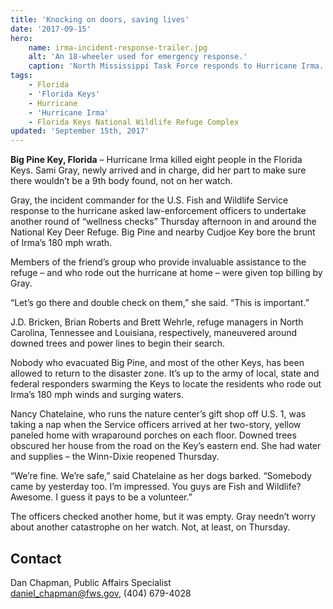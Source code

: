 ```yaml
---
title: 'Knocking on doors, saving lives'
date: '2017-09-15'
hero:
    name: irma-incident-response-trailer.jpg
    alt: 'An 18-wheeler used for emergency response.'
    caption: 'North Mississippi Task Force responds to Hurricane Irma. Photo by USFWS.'
tags:
    - Florida
    - 'Florida Keys'
    - Hurricane
    - 'Hurricane Irma'
    - Florida Keys National Wildlife Refuge Complex
updated: 'September 15th, 2017'
---
```


**Big Pine Key, Florida** – Hurricane Irma killed eight people in the Florida Keys. Sami Gray, newly arrived and in charge, did her part to make sure there wouldn’t be a 9th body found, not on her watch.

Gray, the incident commander for the U.S. Fish and Wildlife Service response to the hurricane asked law-enforcement officers to undertake another round of “wellness checks”  Thursday afternoon in and around the National Key Deer Refuge. Big Pine and nearby Cudjoe Key bore the brunt of Irma’s 180 mph wrath.

Members of the friend’s group who provide invaluable assistance to the refuge – and who rode out the hurricane at home – were given top billing by Gray.

“Let’s go there and double check on them,” she said. “This is important.”

J.D. Bricken, Brian Roberts and Brett Wehrle, refuge managers in North Carolina, Tennessee and Louisiana, respectively, maneuvered around downed trees and power lines to begin their search.

Nobody who evacuated Big Pine, and most of the other Keys, has been allowed to return to the disaster zone. It’s up to the army of local, state and federal responders swarming the Keys to locate the residents who rode out Irma’s 180 mph winds and surging waters.

Nancy Chatelaine, who runs the nature center’s gift shop off U.S. 1, was taking a nap when the Service officers arrived at her two-story, yellow paneled home with wraparound porches on each floor. Downed trees obscured her house from the road on the Key’s eastern end. She had water and supplies – the Winn-Dixie reopened Thursday.

“We’re fine. We’re safe,” said Chatelaine as her dogs barked. “Somebody came by yesterday too. I’m impressed. You guys are Fish and Wildlife? Awesome. I guess it pays to be a volunteer.”

The officers checked another home, but it was empty. Gray needn’t worry about another catastrophe on her watch. Not, at least, on Thursday.

## Contact

Dan Chapman, Public Affairs Specialist  
[daniel_chapman@fws.gov](mailto:daniel_chapman@fws.gov), (404) 679-4028  

